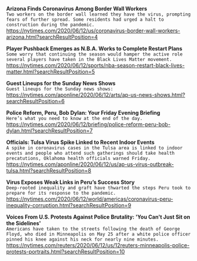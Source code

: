 **Arizona Finds Coronavirus Among Border Wall Workers**\
`Two workers on the border wall learned they have the virus, prompting fears of further spread. Some residents had urged a halt to construction during the pandemic.`\
https://nytimes.com/2020/06/12/us/coronavirus-border-wall-workers-arizona.html?searchResultPosition=4

**Player Pushback Emerges as N.B.A. Works to Complete Restart Plans**\
`Some worry that continuing the season would hamper the active role several players have taken in the Black Lives Matter movement.`\
https://nytimes.com/2020/06/12/sports/nba-season-restart-black-lives-matter.html?searchResultPosition=5

**Guest Lineups for the Sunday News Shows**\
`Guest lineups for the Sunday news shows:`\
https://nytimes.com/aponline/2020/06/12/arts/ap-us-news-shows.html?searchResultPosition=6

**Police Reform, Peru, Bob Dylan: Your Friday Evening Briefing**\
`Here’s what you need to know at the end of the day.`\
https://nytimes.com/2020/06/12/briefing/police-reform-peru-bob-dylan.html?searchResultPosition=7

**Officials: Tulsa Virus Spike Linked to Recent Indoor Events**\
`A spike in coronavirus cases in the Tulsa area is linked to indoor events and people who attend such gatherings should take health precatutions, Oklahoma health officials warned Friday.`\
https://nytimes.com/aponline/2020/06/12/us/ap-us-virus-outbreak-tulsa.html?searchResultPosition=8

**Virus Exposes Weak Links in Peru’s Success Story**\
`Deep-rooted inequality and graft have thwarted the steps Peru took to prepare for its response to the pandemic.`\
https://nytimes.com/2020/06/12/world/americas/coronavirus-peru-inequality-corruption.html?searchResultPosition=9

**Voices From U.S. Protests Against Police Brutality: 'You Can't Just Sit on the Sidelines'**\
`Americans have taken to the streets following the death of George Floyd, who died in Minneapolis on May 25 after a white police officer pinned his knee against his neck for nearly nine minutes.`\
https://nytimes.com/reuters/2020/06/12/us/12reuters-minneapolis-police-protests-portraits.html?searchResultPosition=10

